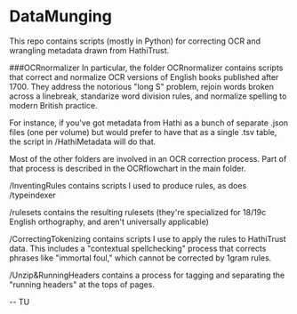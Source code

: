 # DataMunging

This repo contains scripts (mostly in Python) for correcting OCR
and wrangling metadata drawn from HathiTrust.

###OCRnormalizer
In particular, the folder OCRnormalizer contains scripts that correct and normalize OCR versions of English books published after 1700. They address the notorious "long S" problem, rejoin words broken across a linebreak, standarize word division rules, and normalize spelling to modern British practice.



For instance, if you've got metadata from Hathi as a bunch of separate .json files (one per volume) but would prefer to have that as a single .tsv table, the script in /HathiMetadata will do that.

Most of the other folders are involved in an OCR correction process. Part of that process is described in the OCRflowchart in the main folder.

/InventingRules contains scripts I used to produce rules, as does
/typeindexer

/rulesets contains the resulting rulesets (they're specialized for 18/19c English orthography, and aren't universally applicable)

/CorrectingTokenizing contains scripts I use to apply the rules to HathiTrust data. This includes a "contextual spellchecking" process that corrects phrases like "immortal foul," which cannot be corrected by 1gram rules.

/Unzip&RunningHeaders contains a process for tagging and separating the "running headers" at the tops of pages.

-- TU